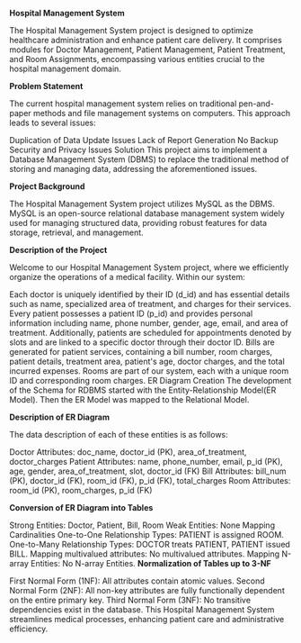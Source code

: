 
**Hospital Management System**

The Hospital Management System project is designed to optimize healthcare administration and enhance patient care delivery. It comprises modules for Doctor Management, Patient Management, Patient Treatment, and Room Assignments, encompassing various entities crucial to the hospital management domain.

**Problem Statement**

The current hospital management system relies on traditional pen-and-paper methods and file management systems on computers. This approach leads to several issues:

Duplication of Data
Update Issues
Lack of Report Generation
No Backup
Security and Privacy Issues
Solution
This project aims to implement a Database Management System (DBMS) to replace the traditional method of storing and managing data, addressing the aforementioned issues.

**Project Background**

The Hospital Management System project utilizes MySQL as the DBMS. MySQL is an open-source relational database management system widely used for managing structured data, providing robust features for data storage, retrieval, and management.

**Description of the Project**

Welcome to our Hospital Management System project, where we efficiently organize the operations of a medical facility. Within our system:

Each doctor is uniquely identified by their ID (d_id) and has essential details such as name, specialized area of treatment, and charges for their services.
Every patient possesses a patient ID (p_id) and provides personal information including name, phone number, gender, age, email, and area of treatment. Additionally, patients are scheduled for appointments denoted by slots and are linked to a specific doctor through their doctor ID.
Bills are generated for patient services, containing a bill number, room charges, patient details, treatment area, patient's age, doctor charges, and the total incurred expenses.
Rooms are part of our system, each with a unique room ID and corresponding room charges.
ER Diagram Creation
The development of the Schema for RDBMS started with the Entity-Relationship Model(ER Model). Then the ER Model was mapped to the Relational Model.

**Description of ER Diagram**

The data description of each of these entities is as follows:

Doctor
Attributes: doc_name, doctor_id (PK), area_of_treatment, doctor_charges
Patient
Attributes: name, phone_number, email, p_id (PK), age, gender, area_of_treatment, slot, doctor_id (FK)
Bill
Attributes: bill_num (PK), doctor_id (FK), room_id (FK), p_id (FK), total_charges
Room
Attributes: room_id (PK), room_charges, p_id (FK)


**Conversion of ER Diagram into Tables**


Strong Entities: Doctor, Patient, Bill, Room
Weak Entities: None
Mapping Cardinalities
One-to-One Relationship Types: PATIENT is assigned ROOM.
One-to-Many Relationship Types: DOCTOR treats PATIENT, PATIENT issued BILL.
Mapping multivalued attributes: No multivalued attributes.
Mapping N-array Entities: No N-array Entities.
**Normalization of Tables up to 3-NF**

First Normal Form (1NF): All attributes contain atomic values.
Second Normal Form (2NF): All non-key attributes are fully functionally dependent on the entire primary key.
Third Normal Form (3NF): No transitive dependencies exist in the database.
This Hospital Management System streamlines medical processes, enhancing patient care and administrative efficiency.



